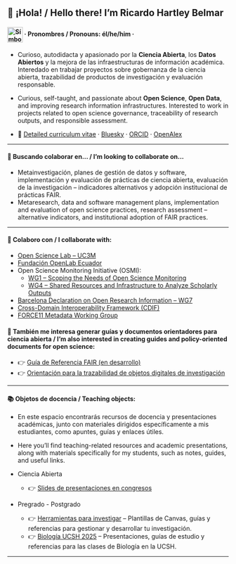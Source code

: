 ## 👋 ¡Hola! / Hello there! I’m Ricardo Hartley Belmar 
#### <img src="https://upload.wikimedia.org/wikipedia/commons/9/91/Neurodiversity_Symbol.svg" alt="Símbolo de neurodiversidad" width="35" style="vertical-align:middle;" /> · Pronombres / Pronouns: él/he/him · 

- Curioso, autodidacta y apasionado por la **Ciencia Abierta**, los **Datos Abiertos** y la mejora de las infraestructuras de información académica. Interedado en trabajar proyectos sobre gobernanza de la ciencia abierta, trazabilidad de productos de investigación y evaluación responsable.   
- Curious, self-taught, and passionate about **Open Science**, **Open Data**, and improving research information infrastructures. Interested to work in projects related to open science governance, traceability of research outputs, and responsible assessment. 

- 📄 [Detailed curriculum vitae](https://docs.google.com/document/d/1a3fn09eBj47QuD2CmCYOhYb-eeu5DEeHKggPJnGZW1w/edit?usp=sharing) · [Bluesky](https://bsky.app/profile/ricardohartley.bsky.social) · [ORCID](https://orcid.org/0000-0002-2544-587X) · [OpenAlex](https://openalex.org/A5077204313)

---

#### 👯 Buscando colaborar en... / I’m looking to collaborate on...

- Metainvestigación, planes de gestión de datos y software, implementación y evaluación de prácticas de ciencia abierta, evaluación de la investigación – indicadores alternativos y adopción institucional de prácticas FAIR.  
- Metaresearch, data and software management plans, implementation and evaluation of open science practices, research assessment – alternative indicators, and institutional adoption of FAIR practices.

---

#### 🔭 Colaboro con / I collaborate with:  

  - [Open Science Lab – UC3M](https://opensciencelab.uc3m.es)  
  - [Fundación OpenLab Ecuador](https://openlab.ec)  
  - Open Science Monitoring Initiative (OSMI):  
    - [WG1 – Scoping the Needs of Open Science Monitoring](https://open-science-monitoring.org/working-groups/wg1-scoping-the-needs-of-open-science-monitoring/)  
    - [WG4 – Shared Resources and Infrastructure to Analyze Scholarly Outputs](https://open-science-monitoring.org/working-groups/wg4-shared-resources-and-infrastructure-to-analyze-scholarly-outputs/)  
  - [Barcelona Declaration on Open Research Information – WG7](https://barcelona-declaration.org)
  - [Cross-Domain Interoperability Framework (CDIF)](https://worldfair-project.eu/cdif/)  
  - [FORCE11 Metadata Working Group](https://force11.org)

#### 🧾 También me interesa generar guías y documentos orientadores para ciencia abierta / I’m also interested in creating guides and policy-oriented documents for open science:

- 👉 [Guía de Referencia FAIR (en desarrollo)](https://github.com/ricnadamas/docs/blob/main/FAIR/GuiaReferencia.md)  
- 👉 [Orientación para la trazabilidad de objetos digitales de investigación](https://github.com/ricnadamas/docs/blob/main/OpenScience/traceabilityda.md)

---

#### 📚 Objetos de docencia / Teaching objects:

- En este espacio encontrarás recursos de docencia y presentaciones académicas, junto con materiales dirigidos específicamente a mis estudiantes, como apuntes, guías y enlaces útiles.  

- Here you’ll find teaching-related resources and academic presentations, along with materials specifically for my students, such as notes, guides, and useful links.

- Ciencia Abierta
  - 👉 [Slides de presentaciones en congresos](https://osf.io/cdv93/files/osfstorage?view_only=)  

- Pregrado - Postgrado
  - 👉 [Herramientas para investigar](https://sites.google.com/view/eilein/referenciando-usables/para-investigar) – Plantillas de Canvas, guías y referencias para gestionar y desarrollar tu investigación.
  - 👉 [Biología UCSH 2025](https://sites.google.com/view/eilein/docencia/biolog%C3%ADa-ucsh-2025) – Presentaciones, guías de estudio y referencias para las clases de Biología en la UCSH.
 
---
